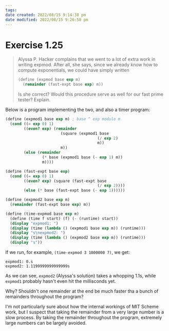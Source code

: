```yaml
---
tags: 
date created: 2022/08/15 9:14:38 pm
date modified: 2022/08/15 9:26:58 pm
---
```


# Exercise 1.25

> Alyssa P. Hacker complains that we went to a lot of extra work in writing expmod. After all, she says, since we already know how to compute exponentials, we could have simply written
>
> ```scheme
> (define (expmod base exp m)
>   (remainder (fast-expt base exp) m))
> ```
>
> Is she correct? Would this procedure serve as well for our fast prime tester? Explain.

Below is a program implementing the two, and also a timer program:

```scheme
(define (expmod1 base exp m) ; base ^ exp modulo m
  (cond ((= exp 0) 1)
        ((even? exp) (remainder
                        (square (expmod1 base
                                        (/ exp 2)
                                        m))
                        m))
        (else (remainder
                (* base (expmod1 base (- exp 1) m))
                m))))

(define (fast-expt base exp)
  (cond ((= exp 0) 1)
        ((even? exp) (square (fast-expt base
                                        (/ exp 2))))
        (else (* base (fast-expt base (- exp 1))))))

(define (expmod2 base exp m)
  (remainder (fast-expt base exp) m))

(define (time-expmod base exp m)
  (define (time f start) (f) (- (runtime) start))
  (display "expmod1: ")
  (display (time (lambda () (expmod1 base exp m)) (runtime)))
  (display "s\nexpmod2: ")
  (display (time (lambda () (expmod2 base exp m)) (runtime)))
  (display "s"))

```

If we run, for example, `(time-expmod 3 1000000 7)`, we get:

```
expmod1: 0.s
expmod2: 1.1199999999999999s
```

As we can see, `expmod2` (Alyssa's solution) takes a whopping 1.1s, while `expmod1` probably hasn't even hit the millisconds yet.

Why? Shouldn't one remainder at the end be much faster tha a bunch of remainders throughout the program?

I'm not particularly sure about how the internal workings of MIT Scheme work, but I suspect that taking the remainder from a very large number is a slow process. By taking the remainder throughout the program, extremely large numbers can be largely avoided.
